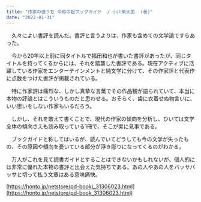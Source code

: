 ```yaml
---
title: "作家の値うち 令和の超ブックガイド  / 小川榮太郎  (著)"
date: "2022-01-31"
---
```


　久々によい書評を読んだ。書評と言うよりは、作家も含めての文学論ですらあった。

　今から20年以上前に同タイトルで福田和也が書いた書評があったが、同じタイトルを持ってくるからには、それを踏襲した書評である。現在アクティブに活躍している作家をエンターテインメントと純文学に分けて、その作家評と代表作に点数をつけた書評が掲載されている。

　特に作家評は痛烈な、しかし真摯な言葉でその作品観が語られていて、本当に本物の評論とはこういうものだと思わせる。おそらく、歯に衣着せぬ物言いに、いい思いをしない作家もいるだろう。

　しかし、それを敢えて書くことで、現代の作家の傾向を分析し、ひいては文学全体の傾向さえも読み取っている1冊で、そこが実に見事である。

　ブックガイドと称してはいるが、読んでいてどうしても今の文学が失ったもの、その原因や傾向を憂いている部分が浮き彫りになってくるのがわかる。

　万人がこれを見て読書ガイドとすることはできないかもしれないが、個人的には非常に優れた本物の書評と出会えた気持ちである。あの人やあの人をバッサバッサと切って払う文章はある意味痛快。

[https://honto.jp/netstore/pd-book\_31306023.html](https://honto.jp/netstore/pd-book_31306023.html)
